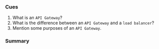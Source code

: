 ### Cues

1. What is an `API Gateway`?
2. What is the difference between an `API Gateway` and a `load balancer`?
3. Mention some purposes of an `API Gateway`.


### Summary